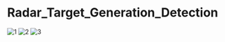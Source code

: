 # Radar_Target_Generation_Detection


![1](https://user-images.githubusercontent.com/40875720/68837647-f8423a00-06f7-11ea-8abe-e9404b59e17f.PNG)
![2](https://user-images.githubusercontent.com/40875720/68837656-fb3d2a80-06f7-11ea-9f80-229500210e15.PNG)
![3](https://user-images.githubusercontent.com/40875720/68837659-fd06ee00-06f7-11ea-9adf-eedc78e20597.PNG)
